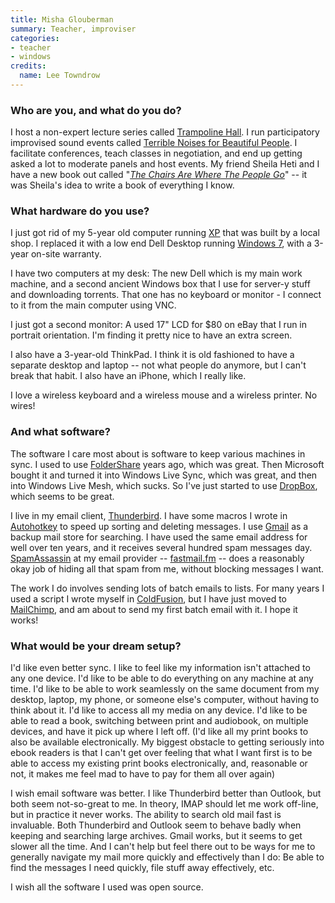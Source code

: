 ```yaml
---
title: Misha Glouberman
summary: Teacher, improviser
categories:
- teacher
- windows
credits:
  name: Lee Towndrow
---
```


### Who are you, and what do you do?

I host a non-expert lecture series called [Trampoline Hall](http://www.trampolinehall.net/ "The website for the lecture series."). I run participatory improvised sound events called [Terrible Noises for Beautiful People](http://www.schooloflearning.org/ "The site for the Misha Glouberman School of Learning."). I facilitate conferences, teach classes in negotiation, and end up getting asked a lot to moderate panels and host events. My friend Sheila Heti and I have a new book out called "*[The Chairs Are Where The People Go](http://www.thechairsarewherethepeoplego.com/ "The website for the book of the same name.")*" -- it was Sheila's idea to write a book of everything I know.

### What hardware do you use?

I just got rid of my 5-year old computer running [XP][windows-xp] that was built by a local shop. I replaced it with a low end Dell Desktop running [Windows 7][windows-7], with a 3-year on-site warranty.

I have two computers at my desk: The new Dell which is my main work machine, and a second ancient Windows box that I use for server-y stuff and downloading torrents. That one has no keyboard or monitor - I connect to it from the main computer using VNC.

I just got a second monitor: A used 17" LCD for $80 on eBay that I run in portrait orientation. I'm finding it pretty nice to have an extra screen.

I also have a 3-year-old ThinkPad. I think it is old fashioned to have a separate desktop and laptop -- not what people do anymore, but I can't break that habit. I also have an iPhone, which I really like.

I love a wireless keyboard and a wireless mouse and a wireless printer. No wires!

### And what software?

The software I care most about is software to keep various machines in sync. I used to use [FolderShare][] years ago, which was great. Then Microsoft bought it and turned it into Windows Live Sync, which was great, and then into Windows Live Mesh, which sucks. So I've just started to use [DropBox][], which seems to be great.

I live in my email client, [Thunderbird][]. I have some macros I wrote in [Autohotkey][] to speed up sorting and deleting messages. I use [Gmail][] as a backup mail store for searching. I have used the same email address for well over ten years, and it receives several hundred spam messages day. [SpamAssassin][] at my email provider -- [fastmail.fm][fastmail] -- does a reasonably okay job of hiding all that spam from me, without blocking messages I want.

The work I do involves sending lots of batch emails to lists. For many years I used a script I wrote myself in [ColdFusion][], but I have just moved to [MailChimp][], and am about to send my first batch email with it. I hope it works!

### What would be your dream setup?

I'd like even better sync. I like to feel like my information isn't attached to any one device. I'd like to be able to do everything on any machine at any time. I'd like to be able to work seamlessly on the same document from my desktop, laptop, my phone, or someone else's computer, without having to think about it. I'd like to access all my media on any device. I'd like to be able to read a book, switching between print and audiobook, on multiple devices, and have it pick up where I left off. (I'd like all my print books to also be available electronically. My biggest obstacle to getting seriously into ebook readers is that I can't get over feeling that what I want first is to be able to access my existing print books electronically, and, reasonable or not, it makes me feel mad to have to pay for them all over again)

I wish email software was better. I like Thunderbird better than Outlook, but both seem not-so-great to me. In theory, IMAP should let me work off-line, but in practice it never works. The ability to search old mail fast is invaluable. Both Thunderbird and Outlook seem to behave badly when keeping and searching large archives. Gmail works, but it seems to get slower all the time. And I can't help but feel there out to be ways for me to generally navigate my mail more quickly and effectively than I do: Be able to find the messages I need quickly, file stuff away effectively, etc.

I wish all the software I used was open source.

[gmail]: https://mail.google.com/mail/ "Web-based email."
[thunderbird]: https://www.mozilla.org/en-US/thunderbird/ "An open-source cross-platform mail client."
[spamassassin]: http://spamassassin.apache.org/ "Server-side spam-fighting software."
[autohotkey]: https://www.autohotkey.com/ "A hotkey and keystroke program for Windows."
[fastmail]: https://www.fastmail.com/ "An email hosting service."
[foldershare]: https://en.wikipedia.org/wiki/Windows_Live_Mesh#FolderShare_and_Windows_Live_Sync "File synchronisation software."
[mailchimp]: https://mailchimp.com/ "A templated mailing list system."
[coldfusion]: https://www.adobe.com/products/coldfusion-family.html "A web application development system."
[dropbox]: https://www.dropbox.com/ "Online syncing and storage."
[windows-xp]: https://en.wikipedia.org/wiki/Windows_XP "An operating system for x86 computers."
[windows-7]: https://en.wikipedia.org/wiki/Windows_7 "An operating system."
